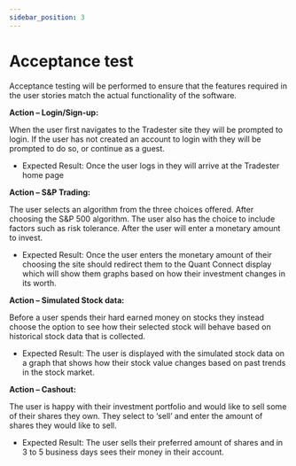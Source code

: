 ```yaml
---
sidebar_position: 3
---
```

# Acceptance test

Acceptance testing will be performed to ensure that the features required in the user stories match the actual functionality of the software. 

**Action – Login/Sign-up:**  

When the user first navigates to the Tradester site they will be prompted to login. If the user has not created an account to login with they will be prompted to do so, or continue as a guest.

- Expected Result: Once the user logs in they will arrive at the Tradester home page

**Action – S&P Trading:**  

The user selects an algorithm from the three choices offered. After choosing the S&P 500 algorithm. The user also has the choice to include factors such as risk tolerance. After the user will enter a monetary amount to invest. 

- Expected Result: Once the user enters the monetary amount of their choosing the site should redirect them to the Quant Connect display which will show them graphs based on how their investment changes in its worth. 

**Action – Simulated Stock data:**  

Before a user spends their hard earned money on stocks they instead choose the option to see how their selected stock will behave based on historical stock data that is collected.

- Expected Result: The user is displayed with the simulated stock data on a graph that shows how their stock value changes based on past trends in the stock market.

**Action – Cashout:**   

The user is happy with their investment portfolio and would like to sell some of their shares they own. They select to ‘sell’ and enter the amount of shares they would like to sell. 

- Expected Result:  The user sells their preferred amount of shares and in 3 to 5 business days sees their money in their account.
